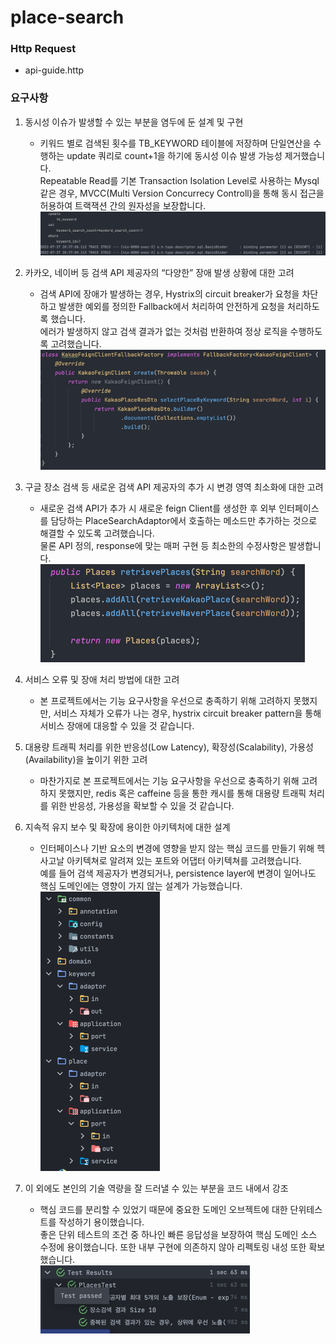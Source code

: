 # place-search

### Http Request
- api-guide.http

### 요구사항
1. 동시성 이슈가 발생할 수 있는 부분을 염두에 둔 설계 및 구현
   - 키워드 별로 검색된 횟수를 TB_KEYWORD 테이블에 저장하며 단일연산을 수행하는 update 쿼리로 count+1을 하기에 동시성 이슈 발생 가능성 제거했습니다.  
     Repeatable Read를 기본 Transaction Isolation Level로 사용하는 Mysql 같은 경우, MVCC(Multi Version Concurrecy Controll)을 통해 동시 접근을 허용하여 트랙잭션 간의 원자성을 보장합니다.
     ![img_1.png](chore/img_1.png)

2. 카카오, 네이버 등 검색 API 제공자의 “다양한” 장애 발생 상황에 대한 고려
   - 검색 API에 장애가 발생하는 경우, Hystrix의 circuit breaker가 요청을 차단하고 발생한 예외를 정의한 Fallback에서 처리하여 안전하게 요청을 처리하도록 했습니다.  
    에러가 발생하지 않고 검색 결과가 없는 것처럼 반환하여 정상 로직을 수행하도록 고려했습니다.  
     ![img.png](chore/img.png)     

3. 구글 장소 검색 등 새로운 검색 API 제공자의 추가 시 변경 영역 최소화에 대한 고려
   - 새로운 검색 API가 추가 시 새로운 feign Client를 생성한 후 외부 인터페이스를 담당하는 PlaceSearchAdaptor에서 호출하는 메소드만 추가하는 것으로 해결할 수 있도록 고려했습니다.  
     물론 API 정의, response에 맞는 매퍼 구현 등 최소한의 수정사항은 발생합니다.  
     ![img_2.png](chore/img_2.png)

4. 서비스 오류 및 장애 처리 방법에 대한 고려
   - 본 프로젝트에서는 기능 요구사항을 우선으로 충족하기 위해 고려하지 못했지만, 서비스 자체가 오류가 나는 경우, hystrix circuit breaker pattern을 통해 서비스 장애에 대응할 수 있을 것 같습니다.
    
5. 대용량 트래픽 처리를 위한 반응성(Low Latency), 확장성(Scalability), 가용성(Availability)을 높이기 위한 고려    
   - 마찬가지로 본 프로젝트에서는 기능 요구사항을 우선으로 충족하기 위해 고려하지 못했지만, redis 혹은 caffeine 등을 통한 캐시를 통해 대용량 트래픽 처리를 위한 반응성, 가용성을 확보할 수 있을 것 같습니다.  
     
6. 지속적 유지 보수 및 확장에 용이한 아키텍처에 대한 설계
   - 인터페이스나 기반 요소의 변경에 영향을 받지 않는 핵심 코드를 만들기 위해 헥사고날 아키텍쳐로 알려져 있는 포트와 어댑터 아키텍쳐를 고려했습니다.  
    예를 들어 검색 제공자가 변경되거나, persistence layer에 변경이 일어나도 핵심 도메인에는 영향이 가지 않는 설계가 가능했습니다.  
     ![img_4.png](chore/img_4.png)
    
7. 이 외에도 본인의 기술 역량을 잘 드러낼 수 있는 부분을 코드 내에서 강조
   - 핵심 코드를 분리할 수 있었기 때문에 중요한 도메인 오브젝트에 대한 단위테스트를 작성하기 용이했습니다.  
     좋은 단위 테스트의 조건 중 하나인 빠른 응답성을 보장하여 핵심 도메인 소스 수정에 용이했습니다. 또한 내부 구현에 의존하지 않아 리펙토링 내성 또한 확보했습니다.  
     ![img_3.png](chore/img_3.png)
